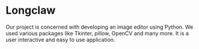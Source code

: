 # Longclaw
Our project is concerned with developing an image editor using Python. We used various packages like Tkinter, pillow, OpenCV and many more. It is a user interactive and easy to use application.
